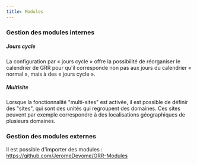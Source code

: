 ```yaml
---
title: Modules
---
```


### Gestion des modules internes

##### Jours cycle

La configuration par « jours cycle » offre la possibilité de réorganiser le calendrier de GRR pour qu'il corresponde non pas aux jours du calendrier « normal », mais à des « jours cycle ».

##### Multisite

Lorsque la fonctionnalité "multi-sites" est activée, il est possible de définir des "sites", qui sont des unités qui regroupent des domaines. Ces sites peuvent par exemple correspondre à des localisations géographiques de plusieurs domaines.

### Gestion des modules externes

Il est possible d'importer des modules : https://github.com/JeromeDevome/GRR-Modules
